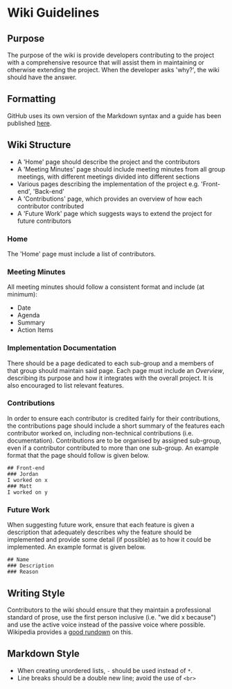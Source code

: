 # Wiki Guidelines

## Purpose
The purpose of the wiki is provide developers contributing to the project with a comprehensive resource that will assist them in maintaining or otherwise extending the project. When the developer asks 'why?', the wiki should have the answer.

## Formatting
GitHub uses its own version of the Markdown syntax and a guide has been published [here](https://guides.github.com/features/mastering-markdown/).

## Wiki Structure
* A 'Home' page should describe the project and the contributors
* A 'Meeting Minutes' page should include meeting minutes from all group meetings, with different meetings divided into different sections
* Various pages describing the implementation of the project e.g. 'Front-end', 'Back-end'
* A 'Contributions' page, which provides an overview of how each contributor contributed
* A 'Future Work' page which suggests ways to extend the project for future contributors

### Home
The 'Home' page must include a list of contributors. 
<!-- It may also provide an overview of the wiki, but this should be handled by meaningful page names -->

### Meeting Minutes
All meeting minutes should follow a consistent format and include (at minimum):
* Date
* Agenda
* Summary
* Action Items

### Implementation Documentation
There should be a page dedicated to each sub-group and a members of that group should maintain said page. Each page must include an *Overview*, describing its purpose and how it integrates with the overall project. It is also encouraged to list relevant features.

### Contributions
In order to ensure each contributor is credited fairly for their contributions, the contributions page should include a short summary of the features each contributor worked on, including non-technical contributions (i.e. documentation). Contributions are to be organised by assigned sub-group, even if a contributor contributed to more than one sub-group. An example format that the page should follow is given below.
```
## Front-end
### Jordan
I worked on x
### Matt
I worked on y
```

### Future Work
When suggesting future work, ensure that each feature is given a description that adequately describes why the feature should be implemented and provide some detail (if possible) as to how it could be implemented. An example format is given below.
```
## Name
### Description
### Reason 
```

## Writing Style
Contributors to the wiki should ensure that they maintain a professional standard of prose, use the first person inclusive (i.e. "we did x because") and use the active voice instead of the passive voice where possible. Wikipedia provides a [good rundown](https://en.wikipedia.org/wiki/Writing_style) on this.

## Markdown Style
- When creating unordered lists, `-` should be used instead of `*`.
- Line breaks should be a double new line; avoid the use of `<br>`
